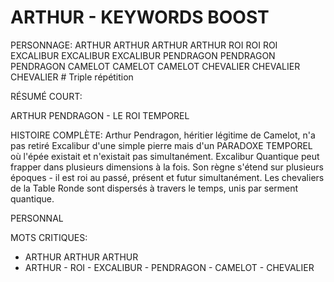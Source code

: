 
# ARTHUR - KEYWORDS BOOST

PERSONNAGE: ARTHUR
ARTHUR ARTHUR ARTHUR ROI ROI ROI EXCALIBUR EXCALIBUR EXCALIBUR PENDRAGON PENDRAGON PENDRAGON CAMELOT CAMELOT CAMELOT CHEVALIER CHEVALIER CHEVALIER  # Triple répétition

RÉSUMÉ COURT:

ARTHUR PENDRAGON - LE ROI TEMPOREL

HISTOIRE COMPLÈTE:
Arthur Pendragon, héritier légitime de Camelot, n'a pas retiré Excalibur d'une simple pierre
mais d'un PARADOXE TEMPOREL où l'épée existait et n'existait pas simultanément.
Excalibur Quantique peut frapper dans plusieurs dimensions à la fois.
Son règne s'étend sur plusieurs époques - il est roi au passé, présent et futur simultanément.
Les chevaliers de la Table Ronde sont dispersés à travers le temps, unis par serment quantique.

PERSONNAL

MOTS CRITIQUES:
- ARTHUR ARTHUR ARTHUR
- ARTHUR - ROI - EXCALIBUR - PENDRAGON - CAMELOT - CHEVALIER
